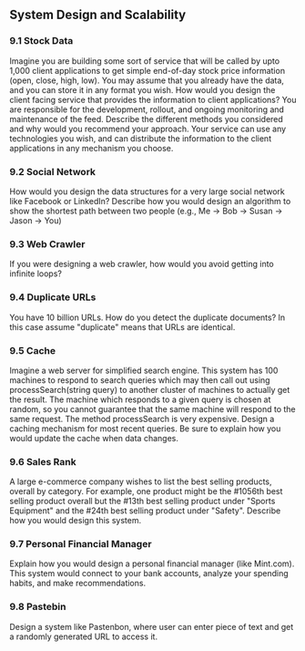 ## System Design and Scalability

### 9.1 Stock Data
Imagine you are building some sort of service that will be called by upto 1,000 client applications to get simple end-of-day stock price information (open, close, high, low). You may assume that you already have the data, and you can store it in any format you wish. How would you design the client facing service that provides the information to client applications? You are responsible for the development, rollout, and ongoing monitoring and maintenance of the feed. Describe the different methods you considered and why would you recommend your approach. Your service can use any technologies you wish, and can distribute the information to the client applications in any mechanism you choose.

### 9.2 Social Network
How would you design the data structures for a very large social network like Facebook or LinkedIn? Describe how you would design an algorithm to show the shortest path between two people (e.g., Me -> Bob -> Susan -> Jason -> You)

### 9.3 Web Crawler
If you were designing a web crawler, how would you avoid getting into infinite loops?

### 9.4 Duplicate URLs
You have 10 billion URLs. How do you detect the duplicate documents? In this case assume "duplicate" means that URLs are identical.

### 9.5 Cache
Imagine a web server for simplified search engine. This system has 100 machines to respond to search queries which may then call out using processSearch(string query) to another cluster of machines to actually get the result. The machine which responds to a given query is chosen at random, so you cannot guarantee that the same machine will respond to the same request. The method processSearch is very expensive. Design a caching mechanism for most recent queries. Be sure to explain how you would update the cache when data changes.

### 9.6 Sales Rank
A large e-commerce company wishes to list the best selling products, overall by category. For example, one product might be the #1056th best selling product overall but the #13th best selling product under "Sports Equipment" 
and the #24th best selling product under "Safety". Describe how you would design this system.

### 9.7 Personal Financial Manager
Explain how you would design a personal financial manager (like Mint.com). This system would connect to your bank accounts, analyze your spending habits, and make recommendations.

### 9.8 Pastebin
Design a system like Pastenbon, where user can enter piece of text and get a randomly generated URL to access it.